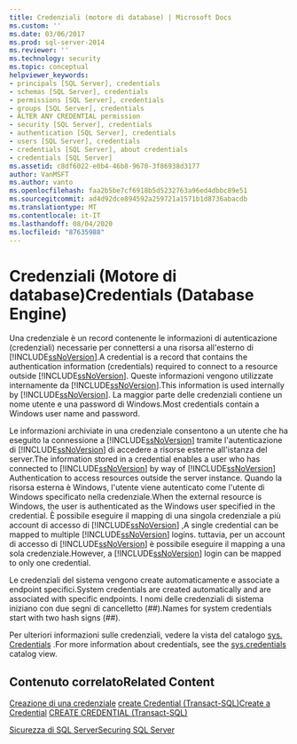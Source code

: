```yaml
---
title: Credenziali (motore di database) | Microsoft Docs
ms.custom: ''
ms.date: 03/06/2017
ms.prod: sql-server-2014
ms.reviewer: ''
ms.technology: security
ms.topic: conceptual
helpviewer_keywords:
- principals [SQL Server], credentials
- schemas [SQL Server], credentials
- permissions [SQL Server], credentials
- groups [SQL Server], credentials
- ALTER ANY CREDENTIAL permission
- security [SQL Server], credentials
- authentication [SQL Server], credentials
- users [SQL Server], credentials
- credentials [SQL Server], about credentials
- credentials [SQL Server]
ms.assetid: c8df6022-e0b4-46b8-9670-3f86938d3177
author: VanMSFT
ms.author: vanto
ms.openlocfilehash: faa2b5be7cf6918b5d5232763a96ed4dbbc89e51
ms.sourcegitcommit: ad4d92dce894592a259721a1571b1d8736abacdb
ms.translationtype: MT
ms.contentlocale: it-IT
ms.lasthandoff: 08/04/2020
ms.locfileid: "87635988"
---
```

# <a name="credentials-database-engine"></a><span data-ttu-id="cd8fe-102">Credenziali (Motore di database)</span><span class="sxs-lookup"><span data-stu-id="cd8fe-102">Credentials (Database Engine)</span></span>
  <span data-ttu-id="cd8fe-103">Una credenziale è un record contenente le informazioni di autenticazione (credenziali) necessarie per connettersi a una risorsa all'esterno di [!INCLUDE[ssNoVersion](../../../includes/ssnoversion-md.md)].</span><span class="sxs-lookup"><span data-stu-id="cd8fe-103">A credential is a record that contains the authentication information (credentials) required to connect to a resource outside [!INCLUDE[ssNoVersion](../../../includes/ssnoversion-md.md)].</span></span> <span data-ttu-id="cd8fe-104">Queste informazioni vengono utilizzate internamente da [!INCLUDE[ssNoVersion](../../../includes/ssnoversion-md.md)].</span><span class="sxs-lookup"><span data-stu-id="cd8fe-104">This information is used internally by [!INCLUDE[ssNoVersion](../../../includes/ssnoversion-md.md)].</span></span> <span data-ttu-id="cd8fe-105">La maggior parte delle credenziali contiene un nome utente e una password di Windows.</span><span class="sxs-lookup"><span data-stu-id="cd8fe-105">Most credentials contain a Windows user name and password.</span></span>  
  
 <span data-ttu-id="cd8fe-106">Le informazioni archiviate in una credenziale consentono a un utente che ha eseguito la connessione a [!INCLUDE[ssNoVersion](../../../includes/ssnoversion-md.md)] tramite l'autenticazione di [!INCLUDE[ssNoVersion](../../../includes/ssnoversion-md.md)] di accedere a risorse esterne all'istanza del server.</span><span class="sxs-lookup"><span data-stu-id="cd8fe-106">The information stored in a credential enables a user who has connected to [!INCLUDE[ssNoVersion](../../../includes/ssnoversion-md.md)] by way of [!INCLUDE[ssNoVersion](../../../includes/ssnoversion-md.md)] Authentication to access resources outside the server instance.</span></span> <span data-ttu-id="cd8fe-107">Quando la risorsa esterna è Windows, l'utente viene autenticato come l'utente di Windows specificato nella credenziale.</span><span class="sxs-lookup"><span data-stu-id="cd8fe-107">When the external resource is Windows, the user is authenticated as the Windows user specified in the credential.</span></span> <span data-ttu-id="cd8fe-108">È possibile eseguire il mapping di una singola credenziale a più account di accesso di [!INCLUDE[ssNoVersion](../../../includes/ssnoversion-md.md)] ,</span><span class="sxs-lookup"><span data-stu-id="cd8fe-108">A single credential can be mapped to multiple [!INCLUDE[ssNoVersion](../../../includes/ssnoversion-md.md)] logins.</span></span> <span data-ttu-id="cd8fe-109">tuttavia, per un account di accesso di [!INCLUDE[ssNoVersion](../../../includes/ssnoversion-md.md)] è possibile eseguire il mapping a una sola credenziale.</span><span class="sxs-lookup"><span data-stu-id="cd8fe-109">However, a [!INCLUDE[ssNoVersion](../../../includes/ssnoversion-md.md)] login can be mapped to only one credential.</span></span>  
  
 <span data-ttu-id="cd8fe-110">Le credenziali del sistema vengono create automaticamente e associate a endpoint specifici.</span><span class="sxs-lookup"><span data-stu-id="cd8fe-110">System credentials are created automatically and are associated with specific endpoints.</span></span> <span data-ttu-id="cd8fe-111">I nomi delle credenziali di sistema iniziano con due segni di cancelletto (##).</span><span class="sxs-lookup"><span data-stu-id="cd8fe-111">Names for system credentials start with two hash signs (##).</span></span>  
  
 <span data-ttu-id="cd8fe-112">Per ulteriori informazioni sulle credenziali, vedere la vista del catalogo [sys. Credentials](/sql/relational-databases/system-catalog-views/sys-credentials-transact-sql) .</span><span class="sxs-lookup"><span data-stu-id="cd8fe-112">For more information about credentials, see the [sys.credentials](/sql/relational-databases/system-catalog-views/sys-credentials-transact-sql) catalog view.</span></span>  
  
## <a name="related-content"></a><span data-ttu-id="cd8fe-113">Contenuto correlato</span><span class="sxs-lookup"><span data-stu-id="cd8fe-113">Related Content</span></span>  
 <span data-ttu-id="cd8fe-114">[Creazione di una credenziale](../authentication-access/create-a-credential.md) [create Credential &#40;Transact-SQL&#41;](/sql/t-sql/statements/create-credential-transact-sql)</span><span class="sxs-lookup"><span data-stu-id="cd8fe-114">[Create a Credential](../authentication-access/create-a-credential.md) [CREATE CREDENTIAL &#40;Transact-SQL&#41;](/sql/t-sql/statements/create-credential-transact-sql)</span></span>  
  
 [<span data-ttu-id="cd8fe-115">Sicurezza di SQL Server</span><span class="sxs-lookup"><span data-stu-id="cd8fe-115">Securing SQL Server</span></span>](../securing-sql-server.md)  
  
  
